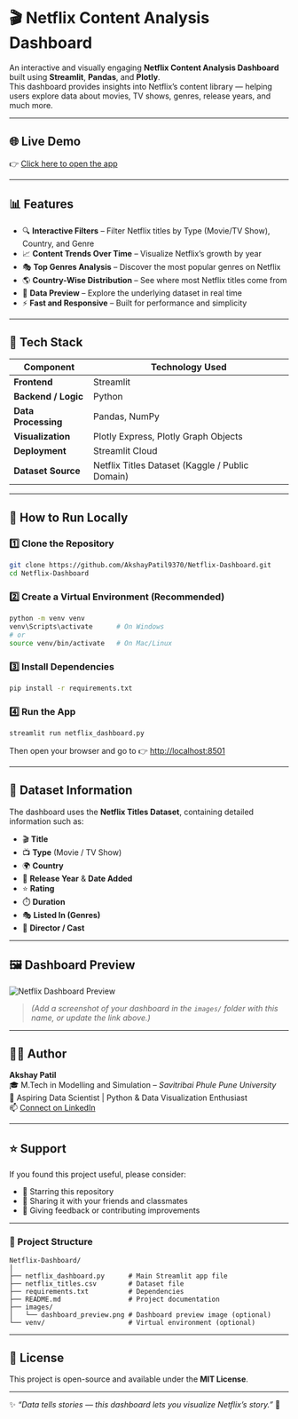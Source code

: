 # 🎬 Netflix Content Analysis Dashboard

An interactive and visually engaging **Netflix Content Analysis Dashboard** built using **Streamlit**, **Pandas**, and **Plotly**.  
This dashboard provides insights into Netflix’s content library — helping users explore data about movies, TV shows, genres, release years, and much more.

---

## 🌐 Live Demo

👉 [Click here to open the app]([https://your-streamlit-app-link.streamlit.app](https://netflix-dashboard-byakshaypatil.streamlit.app/))

---

## 📊 Features

- 🔍 **Interactive Filters** – Filter Netflix titles by Type (Movie/TV Show), Country, and Genre  
- 📈 **Content Trends Over Time** – Visualize Netflix’s growth by year  
- 🎭 **Top Genres Analysis** – Discover the most popular genres on Netflix  
- 🌎 **Country-Wise Distribution** – See where most Netflix titles come from  
- 🧾 **Data Preview** – Explore the underlying dataset in real time  
- ⚡ **Fast and Responsive** – Built for performance and simplicity  

---

## 🧠 Tech Stack

| Component | Technology Used |
|------------|----------------|
| **Frontend** | Streamlit |
| **Backend / Logic** | Python |
| **Data Processing** | Pandas, NumPy |
| **Visualization** | Plotly Express, Plotly Graph Objects |
| **Deployment** | Streamlit Cloud |
| **Dataset Source** | Netflix Titles Dataset (Kaggle / Public Domain) |

---

## 🚀 How to Run Locally

### 1️⃣ Clone the Repository
```bash
git clone https://github.com/AkshayPatil9370/Netflix-Dashboard.git
cd Netflix-Dashboard
```

### 2️⃣ Create a Virtual Environment (Recommended)
```bash
python -m venv venv
venv\Scripts\activate      # On Windows
# or
source venv/bin/activate   # On Mac/Linux
```

### 3️⃣ Install Dependencies
```bash
pip install -r requirements.txt
```

### 4️⃣ Run the App
```bash
streamlit run netflix_dashboard.py
```

Then open your browser and go to 👉 [http://localhost:8501](http://localhost:8501)

---

## 🧾 Dataset Information

The dashboard uses the **Netflix Titles Dataset**, containing detailed information such as:
- 🎬 **Title**  
- 📺 **Type** (Movie / TV Show)  
- 🌍 **Country**  
- 📅 **Release Year** & **Date Added**  
- ⭐ **Rating**  
- ⏱️ **Duration**  
- 🎭 **Listed In (Genres)**  
- 🎥 **Director / Cast**

---

## 🖼️ Dashboard Preview

![Netflix Dashboard Preview](images/dashboard_preview.png)

> *(Add a screenshot of your dashboard in the `images/` folder with this name, or update the link above.)*

---

## 👨‍💻 Author

**Akshay Patil**  
🎓 M.Tech in Modelling and Simulation – *Savitribai Phule Pune University*  
💼 Aspiring Data Scientist | Python & Data Visualization Enthusiast  
📫 [Connect on LinkedIn](https://www.linkedin.com/in/yourprofile)  

---

## ⭐ Support

If you found this project useful, please consider:

- 🌟 Starring this repository  
- 🔗 Sharing it with your friends and classmates  
- 💬 Giving feedback or contributing improvements  

---

### 🧩 Project Structure

```
Netflix-Dashboard/
│
├── netflix_dashboard.py      # Main Streamlit app file
├── netflix_titles.csv        # Dataset file
├── requirements.txt          # Dependencies
├── README.md                 # Project documentation
├── images/
│   └── dashboard_preview.png # Dashboard preview image (optional)
└── venv/                     # Virtual environment (optional)
```

---

## 🏁 License

This project is open-source and available under the **MIT License**.

---

✨ *“Data tells stories — this dashboard lets you visualize Netflix’s story.”* 🎥


